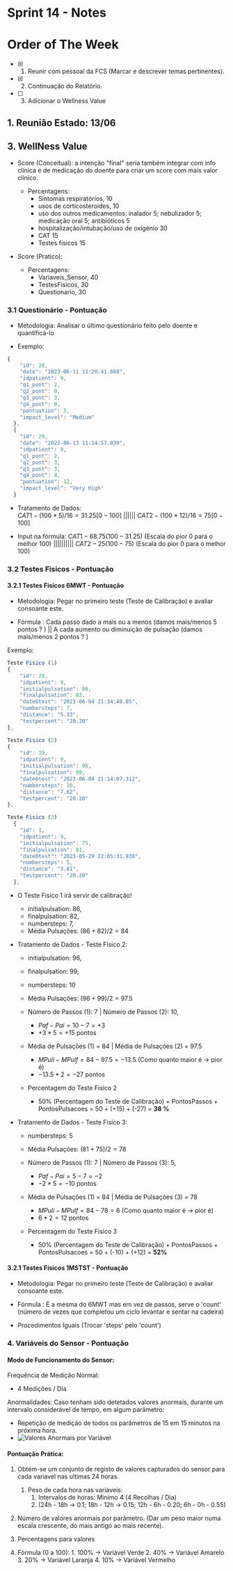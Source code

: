# Sprint 14 - Notes 

# Order of The Week

- [x]  1. Reunir com pessoal da FCS (Marcar e descrever temas pertinentes).

- [x]  2. Continuação do Relatório.

- [ ]  3. Adicionar o Wellness Value 

## 1. Reunião Estado: 13/06

## 3. WellNess Value

- Score (Conceitual): a intenção "final" seria também integrar com info clínica e de medicação do doente    para criar um score com mais valor clínico.
  - Percentagens:
    - Sintomas respiratórios, 10
    - usos de corticosteroides, 10
    - uso dos outros medicamentos: inalador 5; nebulizador 5; medicação oral 5; antibióticos 5
    - hospitalização/intubação/uso de oxigénio 30
    - CAT 15
    - Testes físicos 15

- Score (Pratico): 
  - Percentagens:
    - Variaveis_Sensor, 40
    - TestesFisicos, 30
    - Questionario, 30


### 3.1 Questionário - Pontuação

- Metodologia: Analisar o último questionário feito pelo doente e quantificá-lo

- Exemplo:  
```javascript                      
{
    "id": 28,
    "date": "2023-06-11 11:20:41.868",
    "idpatient": 9,
    "q1_pont": 2,
    "q2_pont": 0,
    "q3_pont": 3,
    "q4_pont": 0,
    "pontuation": 5,
    "impact_level": "Medium"
  },
  {
    "id": 29,
    "date": "2023-06-13 11:14:57.039",
    "idpatient": 9,
    "q1_pont": 2,
    "q2_pont": 3,
    "q3_pont": 3,
    "q4_pont": 4,
    "pontuation": 12,
    "impact_level": "Very High"
  }
```

- Tratamento de Dados:   
 $CAT1 - (100 * 5) / 16 =  31.25   [0-100]$  ||||||
 $CAT2 - (100 * 12) / 16 =  75 [0-100]$

- Input na fórmula: 
  $CAT1 - 68.75 (100 - 31.25)$ (Escala do pior 0 para o melhor 100) ||||||||||
  $CAT2 - 25 (100 - 75)$ (Escala do pior 0 para o melhor 100)

### 3.2 Testes Fisicos - Pontuação

#### 3.2.1 Testes Fisicos 6MWT - Pontuação
- Metodologia: Pegar no primeiro teste (Teste de Calibração) e avaliar consoante este.

- Fórmula : Cada passo dado a mais ou a menos (damos mais/menos 5 pontos ? ) || A cada aumento ou diminuição de pulsação  (damos mais/menos 2 pontos ? )

Exemplo:     

```javascript
Teste Fisico (1)     
{                    
    "id": 29,              
    "idpatient": 9,
    "initialpulsation": 86,
    "finalpulsation": 82,
    "date6test": "2023-06-04 21:34:48.05",
    "numbersteps": 7,
    "distance": "5.33",
    "testpercent": "20.20"
},

Teste Fisico (2) 
{
    "id": 19,
    "idpatient": 9,
    "initialpulsation": 96,
    "finalpulsation": 99,
    "date6test": "2023-06-04 21:14:07.312",
    "numbersteps": 10,
    "distance": "7.62",
    "testpercent": "20.20"
},

Teste Fisico (3) 
  {
    "id": 1,
    "idpatient": 9,
    "initialpulsation": 75,
    "finalpulsation": 81,
    "date6test": "2023-05-29 22:05:31.938",
    "numbersteps": 5,
    "distance": "3.81",
    "testpercent": "20.20"
  },
```

- O Teste Fisico 1 irá servir de calibração!
   - initialpulsation: 86,
   - finalpulsation: 82,
   - numbersteps: 7,
   - Média Pulsações: $(86 + 82) / 2 = 84$

- Tratamento de Dados - Teste Fisico 2: 
  - initialpulsation: 96, 
  - finalpulsation: 99, 
  - numbersteps: 10
  - Média Pulsações: $(96 + 99) / 2 = 97.5$

  - Número de Passos (1): 7 | Número de Passos (2): 10,
    - $Paf - Pai = 10 - 7 = +3$ 
    - $+3 * 5 = +15$ pontos

  - Média de Pulsações (1) = 84 | Média de Pulsações (2) = 97.5
    - $MPuli - MPulf = 84 - 97.5 = -13.5$ (Como quanto maior é -> pior é) 
    - $-13.5 * 2 = -27$ pontos

  - Percentagem do Teste Fisico 2
    - 50% (Percentagem do Teste de Calibração) + PontosPassos + PontosPulsacoes = 50 + (+15) + (-27) = **38 %**

- Tratamento de Dados - Teste Fisico 3: 
  - numbersteps: 5
  - Média Pulsações: $(81 + 75) / 2 = 78$


  - Número de Passos (1): 7 | Número de Passos (3): 5,
    - $Paf - Pai = 5 - 7 = -2$ 
    - $-2 * 5 = -10$ pontos

  - Média de Pulsações (1) = 84 | Média de Pulsações (3) = 78
    - $MPuli - MPulf = 84 - 78 = 6$ (Como quanto maior é -> pior é) 
    - $6 * 2 = 12$ pontos

  - Percentagem do Teste Fisico 3
    - 50% (Percentagem do Teste de Calibração) + PontosPassos + PontosPulsacoes = 50 + (-10) + (+12) = **52%** 

#### 3.2.1 Testes Fisicos 1MSTST - Pontuação
- Metodologia: Pegar no primeiro teste (Teste de Calibração) e avaliar consoante este.

- Fórmula : É a mesma do 6MWT mas em vez de passos, serve o 'count' (número de vezes que completou um ciclo levantar e sentar na cadeira)

- Procedimentos Iguais (Trocar 'steps' pelo 'count')


### 4. Variáveis do Sensor - Pontuação

#### Modo de Funcionamento do Sensor:

Frequência de Medição Normal: 
- 4 Medições / Dia

Anormalidades: Caso tenham sido detetados valores anormais, durante um intervalo considerável de tempo, em algum parâmetro:
- Repetição de medição de todos os parâmetros de 15 em 15 minutos na próxima hora.
- ![Valores Anormais por Variável](vv_valores.png)

#### Pontuação Prática:

1. Obtém-se um conjunto de registo de valores capturados do sensor para cada variavel nas ultimas 24 horas.
   1. Peso de cada hora nas variáveis:
      1. Intervalos de horas: Minimo 4 (4 Recolhas / Dia) 
      2. (24h - 18h -> 0.1; 18h - 12h -> 0.15; 12h - 6h - 0.20; 6h - 0h - 0.55)
   
2. Número de valores anormais por parâmetro. (Dar um peso maior numa escala crescente, do mais antigo ao mais recente).

3. Percentagens para valores
  1. Fórmula (0 a 100):
    1. 100% -> Variável Verde
    2. 40% ->  Variável Amarelo
    3. 20% -> Variável Laranja
    4. 10% -> Variável Vermelho

   
